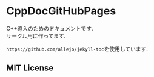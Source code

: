 # CppDocGitHubPages

C++導入のためのドキュメントです.  
サークル用に作ってます.

`https://github.com/allejo/jekyll-toc`を使用しています.

## MIT License
